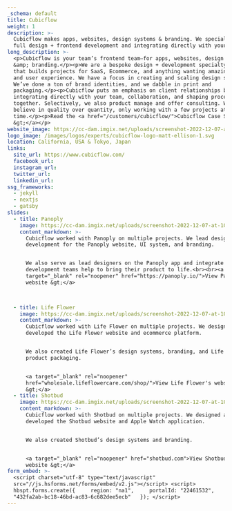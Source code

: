 ```yaml
---
_schema: default
title: Cubicflow
weight: 1
description: >-
  Cubicflow makes apps, websites, design systems & branding. We specialize in
  full design + frontend development and integrating directly with your teams.
long_description: >-
  <p>Cubicflow is your team’s frontend team—for apps, websites, design systems
  &amp; branding.</p><p>We are a bespoke design + development specialty shop
  that builds projects for SaaS, Ecommerce, and anything wanting amazing design
  and user experience. We have a focus in creating and scaling design systems.
  We’ve done a ton of brand identities, and we dabble in print and
  packaging.</p><p>Cubicflow puts an emphasis on client relationships by
  integrating directly with your team, collaboration, and shaping processes
  together. Selectively, we also product manage and offer consulting. We truly
  believe in quality over quantity, only working with a few projects at any
  time.</p><p>Read the <a href="/customers/cubicflow/">Cubicflow Case Study here
  &gt;</a></p>
website_image: https://cc-dam.imgix.net/uploads/screenshot-2022-12-07-at-10-07-13-am.png
logo_image: /images/logos/experts/cubicflow-logo-matt-ellison-1.svg
location: California, USA & Tokyo, Japan
links:
  site_url: https://www.cubicflow.com/
  facebook_url:
  instagram_url:
  twitter_url:
  linkedin_url:
ssg_frameworks:
  - jekyll
  - nextjs
  - gatsby
slides:
  - title: Panoply
    image: https://cc-dam.imgix.net/uploads/screenshot-2022-12-07-at-10-09-50-am.png
    content_markdown: >-
      Cubicflow worked with Panoply on multiple projects. We lead design and
      development for the Panoply website, UI system, and branding.


      We also serve as lead designers on the Panoply app and integrate with
      development teams help to bring their product to life.<br><br><a
      target="_blank" rel="noopener" href="https://panoply.io/">View Panoply's
      website &gt;</a>


      ​​​
  - title: Life Flower
    image: https://cc-dam.imgix.net/uploads/screenshot-2022-12-07-at-10-13-21-am.png
    content_markdown: >-
      Cubicflow worked with Life Flower on multiple projects. We designed and
      developed the Life Flower website and ecommerce platform.


      We also created Life Flower’s design systems, branding, and Life Flower’s
      product packaging.


      <a target="_blank" rel="noopener"
      href="wholesale.lifeflowercare.com/shop/">View Life Flower's website
      &gt;</a>
  - title: Shotbud
    image: https://cc-dam.imgix.net/uploads/screenshot-2022-12-07-at-10-16-45-am.png
    content_markdown: >-
      Cubicflow worked with Shotbud on multiple projects. We designed and
      developed the Shotbud website and Apple Watch application.


      We also created Shotbud’s design systems and branding.


      <a target="_blank" rel="noopener" href="shotbud.com">View Shotbud's
      website &gt;</a>
form_embed: >-
  <script charset="utf-8" type="text/javascript"
  src="//js.hsforms.net/forms/embed/v2.js"></script> <script>  
  hbspt.forms.create({     region: "na1",     portalId: "22461532",     formId:
  "432fa2ab-bc18-46bd-ac83-6c682dee5ecb"   }); </script>
---
```

